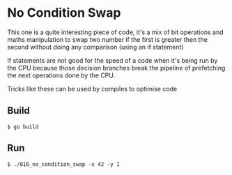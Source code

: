 No Condition Swap
=================

This one is a quite interesting piece of code, it's a mix of bit operations
and maths manipulation to swap two number if the first is greater then the
second without doing any comparison (using an if statement)

If statements are not good for the speed of a code when it's being run by
the CPU because those decision branches break the pipeline of
prefetching the next operations done by the CPU.

Tricks like these can be used by compiles to optimise code

Build
-----

```
$ go build
```

Run
---

```
$ ./016_no_condition_swap -x 42 -y 1
```

